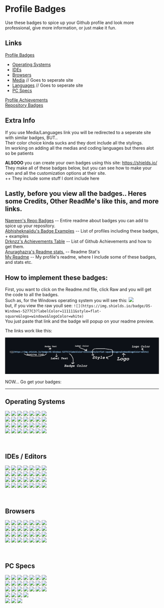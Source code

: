 # Profile Badges
Use these badges to spice up your Github profile and look more professional,
give more information, or just make it fun.

## Links
[Profile Badges]()
 - [Operating Systems](https://github.com/jim-othy/profile-badges/main/README.md#operating-systems)
 - [IDEs](https://github.com/jim-othy/profile-badges/main/README.md#ides--editors)
 - [Browsers]((https://github.com/jim-othy/profile-badges/main/README.md#browsers))
 - [Media](https://dev.to/envoy_/150-badges-for-github-pnk#social) // Goes to seperate site 
 - [Languages](https://dev.to/envoy_/150-badges-for-github-pnk#skills) // Goes to seperate site
 - [PC Specs](https://github.com/jim-othy/profile-badges/main/README.md#pc-specs)

[Profile Achievements](https://github.com/drknzz/GitHub-Achievements) <br/>
[Repository Badges](https://github.com/Naereen/badges) <br/>

## Extra Info
If you use Media/Languages link you will be redirected to a seperate site with similar badges, BUT..<br/>
Their color choice kinda sucks and they dont include all the stylings. <br/>
Im working on adding all the medias and coding languages but theres alot so be patients<br/>

**ALSOOO** you can create your own badges using this site: https://shields.io/<br/>
They make all of these badges below, but you can see how to make your own and all the customization options at their site.<br/>
++ They include some stuff I dont include here<br/>

## Lastly, before you view all the badges.. Heres some Credits, Other ReadMe's like this, and more links.<br/>
[Naereen's Repo Badges](https://github.com/Naereen/badges) -- Entire readme about badges you can add to spice up your repository.<br/>
[Abhisheknaiidu's Badge Examples](https://github.com/abhisheknaiidu/awesome-github-profile-readme#badges-) -- List of profiles including these badges, + examples<br/>
[Drknzz's Achievements Table](https://github.com/drknzz/GitHub-Achievements) -- List of Github Achievements and how to get them.<br/>
[Anuraghazra's Readme stats.](https://github.com/anuraghazra/github-readme-stats) -- Readme Stat's<br/>
[My Readme](https://github.com/jim-othy) -- My profile's readme, where I include some of these badges, and stats etc.<br/>

## How to implement these badges:
First, you want to click on the Readme.md file, click Raw and you will get the code to all the badges.<br/>
Such as, for the Windows operating system you will see this: ![](https://img.shields.io/badge/OS-Windows-5277C3?labelColor=111111&style=flat-square&logo=windows&logoColor=white)<br/>
but, if you view the raw youll see: `![](https://img.shields.io/badge/OS-Windows-5277C3?labelColor=111111&style=flat-square&logo=windows&logoColor=white)`<br/>
You just paste that link and the badge will popup on your readme preview.<br/>

The links work like this:

![Link Info](https://github.com/jim-othy/profile-badges/blob/main/labelinfo.png)<br/>

NOW... Go get your badges:

-- --
## Operating Systems
![](https://img.shields.io/badge/OS-Windows-5277C3?labelColor=111111&style=flat-square&logo=windows&logoColor=white)
![](https://img.shields.io/badge/OS-Linux-FCC624?labelColor=111111&style=flat-square&logo=linux&logoColor=white)
![](https://img.shields.io/badge/OS-MacOS-000000?labelColor=111111&style=flat-square&logo=apple&logoColor=white)
![](https://img.shields.io/badge/OS-Ubunutu-E95420?labelColor=111111&style=flat-square&logo=ubuntu&logoColor=white)
![](https://img.shields.io/badge/OS-ArchLinux-1793D1?labelColor=111111&style=flat-square&logo=arch-linux&logoColor=white)
![](https://img.shields.io/badge/OS-IOS-000000?labelColor=111111&style=flat-square&logo=ios&logoColor=white)
![](https://img.shields.io/badge/OS-Android-3DDC84?labelColor=111111&style=flat-square&logo=android&logoColor=white)
<br/>
![](https://img.shields.io/badge/Windows-5277C3?style=flat-square&logo=windows&logoColor=white)
![](https://img.shields.io/badge/Linux-FCC624?style=flat-square&logo=linux&logoColor=white)
![](https://img.shields.io/badge/MacOS-000000?style=flat-square&logo=apple&logoColor=white)
![](https://img.shields.io/badge/IOS-000000?style=flat-square&logo=ios&logoColor=white)
![](https://img.shields.io/badge/Ubunutu-E95420?style=flat-square&logo=ubuntu&logoColor=white)
![](https://img.shields.io/badge/ArchLinux-1793D1?style=flat-square&logo=arch-linux&logoColor=white)
![](https://img.shields.io/badge/Android-3DDC84?style=flat-square&logo=android&logoColor=white)
<br/>
![](https://img.shields.io/badge/Windows-5277C3?style=flat&logo=windows&logoColor=white)
![](https://img.shields.io/badge/Linux-FCC624?style=flat&logo=linux&logoColor=white)
![](https://img.shields.io/badge/MacOS-000000?style=flat&logo=apple&logoColor=white)
![](https://img.shields.io/badge/IOS-000000?style=flat&logo=ios&logoColor=white)
![](https://img.shields.io/badge/Ubunutu-E95420?style=flat&logo=ubuntu&logoColor=white)
![](https://img.shields.io/badge/ArchLinux-1793D1?style=flat&logo=arch-linux&logoColor=white)
![](https://img.shields.io/badge/Android-3DDC84?style=flat&logo=android&logoColor=white)
<br/>
![](https://img.shields.io/badge/Windows-5277C3?style=for-the-badge&logo=windows&logoColor=white)
![](https://img.shields.io/badge/Linux-FCC624?style=for-the-badge&logo=linux&logoColor=white)
![](https://img.shields.io/badge/MacOS-000000?style=for-the-badge&logo=apple&logoColor=white)
![](https://img.shields.io/badge/IOS-000000?style=for-the-badge&logo=ios&logoColor=white)
![](https://img.shields.io/badge/Ubunutu-E95420?style=for-the-badge&logo=ubuntu&logoColor=white)
![](https://img.shields.io/badge/ArchLinux-1793D1?style=for-the-badge&logo=arch-linux&logoColor=white)
![](https://img.shields.io/badge/Android-3DDC84?style=for-the-badge&logo=android&logoColor=white)

<br/>

## IDEs / Editors
![](https://img.shields.io/badge/Editor-Visual&nbsp;Studio-5C2D91?labelColor=111111&style=flat-square&logo=visual%20studio&logoColor=white)
![](https://img.shields.io/badge/Editor-VS&nbsp;Code-0078D4?labelColor=111111&style=flat-square&logo=visual%20studio%20code&logoColor=white)
![](https://img.shields.io/badge/Editor-Sublime&nbsp;Text-575757?labelColor=111111&style=flat-square&logo=sublime-text&logoColor=white)
![](https://img.shields.io/badge/Editor-Repl.it-667881?labelColor=111111&style=flat-square&logo=replit&logoColor=white)
![](https://img.shields.io/badge/Editor-Android&nbsp;Studio-3DDC84?labelColor=111111&style=flat-square&logo=android-studio&logoColor=white)
![](https://img.shields.io/badge/Editor-Code&nbsp;Sandbox-000000?labelColor=111111&style=flat-square&logo=CodeSandbox&logoColor=white)
![](https://img.shields.io/badge/Editor-Notepad++-90E59A?labelColor=111111&style=flat-square&logo=notepad%2B%2B&logoColor=white)
<br/>
![](https://img.shields.io/badge/-Visual&nbsp;Studio-5C2D91?style=flat-square&logo=visual%20studio&logoColor=white)
![](https://img.shields.io/badge/-VS&nbsp;Code-0078D4?style=flat-square&logo=visual%20studio%20code&logoColor=white)
![](https://img.shields.io/badge/-Sublime&nbsp;Text-575757?style=flat-square&logo=sublime-text&logoColor=white)
![](https://img.shields.io/badge/-Repl.it-667881?style=flat-square&logo=replit&logoColor=white)
![](https://img.shields.io/badge/-Android&nbsp;Studio-3DDC84?style=flat-square&logo=android-studio&logoColor=white)
![](https://img.shields.io/badge/-Code&nbsp;Sandbox-000000?style=flat-square&logo=CodeSandbox&logoColor=white)
![](https://img.shields.io/badge/-Notepad++-90E59A?style=flat-square&logo=notepad%2B%2B&logoColor=white)
<br/>
![](https://img.shields.io/badge/-Visual&nbsp;Studio-5C2D91?style=flat&logo=visual%20studio&logoColor=white)
![](https://img.shields.io/badge/-VS&nbsp;Code-0078D4?style=flat&logo=visual%20studio%20code&logoColor=white)
![](https://img.shields.io/badge/-Sublime&nbsp;Text-575757?style=flat&logo=sublime-text&logoColor=white)
![](https://img.shields.io/badge/-Repl.it-667881?style=flat&logo=replit&logoColor=white)
![](https://img.shields.io/badge/-Android&nbsp;Studio-3DDC84?style=flat&logo=android-studio&logoColor=white)
![](https://img.shields.io/badge/-Code&nbsp;Sandbox-000000?style=flat&logo=CodeSandbox&logoColor=white)
![](https://img.shields.io/badge/-Notepad++-90E59A?style=flat&logo=notepad%2B%2B&logoColor=white)
<br/>
![](https://img.shields.io/badge/-Visual&nbsp;Studio-5C2D91?style=for-the-badge&logo=visual%20studio&logoColor=white)
![](https://img.shields.io/badge/-VS&nbsp;Code-0078D4?style=for-the-badge&logo=visual%20studio%20code&logoColor=white)
![](https://img.shields.io/badge/-Sublime&nbsp;Text-575757?style=for-the-badge&logo=sublime-text&logoColor=white)
![](https://img.shields.io/badge/-Repl.it-667881?style=for-the-badge&logo=replit&logoColor=white)
![](https://img.shields.io/badge/-Android&nbsp;Studio-3DDC84?style=for-the-badge&logo=android-studio&logoColor=white)
![](https://img.shields.io/badge/-Code&nbsp;Sandbox-000000?style=for-the-badge&logo=CodeSandbox&logoColor=white)
![](https://img.shields.io/badge/-Notepad++-90E59A?style=for-the-badge&logo=notepad%2B%2B&logoColor=white)

<br/>

## Browsers
![](https://img.shields.io/badge/Browser-Google&nbsp;Chrome-FF7139?labelColor=111111&style=flat-square&logo=Google-chrome&logoColor=white)
![](https://img.shields.io/badge/Browser-Fire&nbsp;Fox-FF7139?labelColor=111111&style=flat-square&logo=Firefox-Browser&logoColor=white)
![](https://img.shields.io/badge/Browser-Microsoft&nbsp;Edge-0078D7?labelColor=111111&style=flat-square&logo=Microsoft-edge&logoColor=white)
![](https://img.shields.io/badge/Browser-Brave-FF1B2D?labelColor=111111&style=flat-square&logo=Brave&logoColor=white)
![](https://img.shields.io/badge/Browser-Safari-FF1B2D?labelColor=111111&style=flat-square&logo=Safari&logoColor=white)
![](https://img.shields.io/badge/Browser-Opera-FF1B2D?labelColor=111111&style=flat-square&logo=Opera&logoColor=white)
![](https://img.shields.io/badge/Browser-Tor&nbsp;Browser-7D4698?labelColor=111111&style=flat-square&logo=Tor-Browser&logoColor=white)
<br/>
![](https://img.shields.io/badge/-Google&nbsp;Chrome-FF7139?style=flat-square&logo=Google-chrome&logoColor=white)
![](https://img.shields.io/badge/-Fire&nbsp;Fox-FF7139?style=flat-square&logo=Firefox-Browser&logoColor=white)
![](https://img.shields.io/badge/-Microsoft&nbsp;Edge-0078D7?style=flat-square&logo=Microsoft-edge&logoColor=white)
![](https://img.shields.io/badge/-Brave-FF1B2D?style=flat-square&logo=Brave&logoColor=white)
![](https://img.shields.io/badge/-Safari-FF1B2D?style=flat-square&logo=Safari&logoColor=white)
![](https://img.shields.io/badge/-Opera-FF1B2D?style=flat-square&logo=Opera&logoColor=white)
![](https://img.shields.io/badge/-Tor&nbsp;Browser-7D4698?style=flat-square&logo=Tor-Browser&logoColor=white)
<br/>
![](https://img.shields.io/badge/-Google&nbsp;Chrome-FF7139?style=flat&logo=Google-chrome&logoColor=white)
![](https://img.shields.io/badge/-Fire&nbsp;Fox-FF7139?style=flat&logo=Firefox-Browser&logoColor=white)
![](https://img.shields.io/badge/-Microsoft&nbsp;Edge-0078D7?style=flat&logo=Microsoft-edge&logoColor=white)
![](https://img.shields.io/badge/-Brave-FF1B2D?style=flat&logo=Brave&logoColor=white)
![](https://img.shields.io/badge/-Safari-FF1B2D?style=flat&logo=Safari&logoColor=white)
![](https://img.shields.io/badge/-Opera-FF1B2D?style=flat&logo=Opera&logoColor=white)
![](https://img.shields.io/badge/-Tor&nbsp;Browser-7D4698?style=flat&logo=Tor-Browser&logoColor=white)
<br/>
![](https://img.shields.io/badge/-Google&nbsp;Chrome-FF7139?style=for-the-badge&logo=Google-chrome&logoColor=white)
![](https://img.shields.io/badge/-Fire&nbsp;Fox-FF7139?style=for-the-badge&logo=Firefox-Browser&logoColor=white)
![](https://img.shields.io/badge/-Microsoft&nbsp;Edge-0078D7?style=for-the-badge&logo=Microsoft-edge&logoColor=white)
![](https://img.shields.io/badge/-Brave-FF1B2D?style=for-the-badge&logo=Brave&logoColor=white)
![](https://img.shields.io/badge/-Safari-FF1B2D?style=for-the-badge&logo=Safari&logoColor=white)
![](https://img.shields.io/badge/-Opera-FF1B2D?style=for-the-badge&logo=Opera&logoColor=white)
![](https://img.shields.io/badge/-Tor&nbsp;Browser-7D4698?style=for-the-badge&logo=Tor-Browser&logoColor=white)

<br/>

## PC Specs
![](https://img.shields.io/badge/CPU-Ryzen5&nbsp;3600-ED1C24?labelColor=111111&style=flat-square&logo=amd&logoColor=white)
![](https://img.shields.io/badge/CPU-Intel&nbsp;i7&nbsp;9700k-0071C5?labelColor=111111&style=flat-square&logo=intel&logoColor=white)
![](https://img.shields.io/badge/GPU-RTX&nbsp;2070-76B900?labelColor=111111&style=flat-square&logo=nvidia&logoColor=white)
![](https://img.shields.io/badge/GPU-Radeon&nbsp;Rx5500-ED1C24?labelColor=111111&style=flat-square&logo=amd&logoColor=white)
![](https://img.shields.io/badge/PC-ASUS&nbsp;Zenbook&nbsp;3-0078D6?labelColor=111111&style=flat-square&logo=windows&logoColor=white)
![](https://img.shields.io/badge/PC-MacBook&nbsp;Pro&nbsp;2012-999999?labelColor=111111&style=flat-square&logo=apple&logoColor=white)
![](https://img.shields.io/badge/RAM-16&nbsp;GB-76B900?labelColor=111111&style=flat-square&logo=google%20analytics&logoColor=white)
<br/>
![](https://img.shields.io/badge/-Ryzen5&nbsp;3600-ED1C24?style=flat-square&logo=amd&logoColor=white)
![](https://img.shields.io/badge/-Intel&nbsp;i7&nbsp;9700k-0071C5?style=flat-square&logo=intel&logoColor=white)
![](https://img.shields.io/badge/-RTX&nbsp;2070-76B900?style=flat-square&logo=nvidia&logoColor=white)
![](https://img.shields.io/badge/-Radeon&nbsp;Rx5500-ED1C24?style=flat-square&logo=amd&logoColor=white)
![](https://img.shields.io/badge/-ASUS&nbsp;Zenbook&nbsp;3-0078D6?style=flat-square&logo=windows&logoColor=white)
![](https://img.shields.io/badge/-MacBook&nbsp;Pro&nbsp;2012-999999?style=flat-square&logo=apple&logoColor=white)
![](https://img.shields.io/badge/-16&nbsp;GB-76B900?style=flat-square&logo=google%20analytics&logoColor=white)
<br/>
![](https://img.shields.io/badge/-Ryzen5&nbsp;3600-ED1C24?style=flat&logo=amd&logoColor=white)
![](https://img.shields.io/badge/-Intel&nbsp;i7&nbsp;9700k-0071C5?style=flat&logo=intel&logoColor=white)
![](https://img.shields.io/badge/-RTX&nbsp;2070-76B900?style=flat&logo=nvidia&logoColor=white)
![](https://img.shields.io/badge/-Radeon&nbsp;Rx5500-ED1C24?style=flat&logo=amd&logoColor=white)
![](https://img.shields.io/badge/-ASUS&nbsp;Zenbook&nbsp;3-0078D6?style=flat&logo=windows&logoColor=white)
![](https://img.shields.io/badge/-MacBook&nbsp;Pro&nbsp;2012-999999?style=flat&logo=apple&logoColor=white)
![](https://img.shields.io/badge/-16&nbsp;GB-76B900?style=flat&logo=google%20analytics&logoColor=white)
<br/>
![](https://img.shields.io/badge/CPU-Ryzen5&nbsp;3600-ED1C24?labelColor=111111&style=for-the-badge&logo=amd&logoColor=white)
![](https://img.shields.io/badge/CPU-Intel&nbsp;i7&nbsp;9700k-0071C5?labelColor=111111&style=for-the-badge&logo=intel&logoColor=white)
![](https://img.shields.io/badge/GPU-RTX&nbsp;2070-76B900?labelColor=111111&style=for-the-badge&logo=nvidia&logoColor=white)
![](https://img.shields.io/badge/GPU-Radeon&nbsp;Rx5500-ED1C24?labelColor=111111&style=for-the-badge&logo=amd&logoColor=white) <br/>
![](https://img.shields.io/badge/PC-ASUS&nbsp;Zenbook&nbsp;3-0078D6?labelColor=111111&style=for-the-badge&logo=windows&logoColor=white)
![](https://img.shields.io/badge/PC-MacBook&nbsp;Pro&nbsp;2012-999999?labelColor=111111&style=for-the-badge&logo=apple&logoColor=white)
![](https://img.shields.io/badge/RAM-16&nbsp;GB-76B900?labelColor=111111&style=for-the-badge&logo=google%20analytics&logoColor=white)

<br/>
